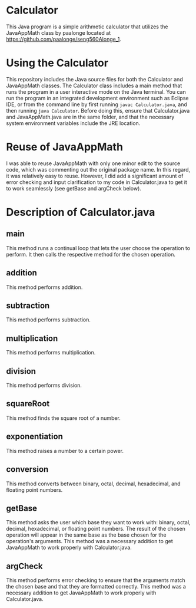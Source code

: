 # Calculator
This Java program is a simple arithmetic calculator that utilizes the JavaAppMath class by paalonge located at https://github.com/paalonge/seng560Alonge_1.

# Using the Calculator
This repository includes the Java source files for both the Calculator and JavaAppMath classes.  The Calculator class includes a main method that runs the program in a user interactive mode on the Java terminal.  You can run the program in an integrated development environment such as Eclipse IDE, or from the command line by first running `javac Calculator.java`, and then running `java Calculator`.  Before doing this, ensure that Calculator.java and JavaAppMath.java are in the same folder, and that the necessary system environment variables include the JRE location.

# Reuse of JavaAppMath
I was able to reuse JavaAppMath with only one minor edit to the source code, which was commenting out the original package name.  In this regard, it was relatively easy to reuse.  However, I did add a significant amount of error checking and input clarification to my code in Calculator.java to get it to work seamlessly (see getBase and argCheck below).

# Description of Calculator.java

##    main 
This method runs a continual loop that lets the user choose the operation to perform.  It then calls the respective method for the chosen operation.
##    addition
This method performs addition.
##    subtraction
This method performs subtraction.
##    multiplication
This method performs multiplication.
##    division
This method performs division.
##    squareRoot
This method finds the square root of a number.
##    exponentiation
This method raises a number to a certain power.
##    conversion
This method converts between binary, octal, decimal, hexadecimal, and floating point numbers.
##    getBase
This method asks the user which base they want to work with: binary, octal, decimal, hexadecimal, or floating point numbers.  The result of the chosen operation will appear in the same base as the base chosen for the operation's arguments.  This method was a necessary addition to get JavaAppMath to work properly with Calculator.java.
##    argCheck
This method performs error checking to ensure that the arguments match the chosen base and that they are formatted correctly.  This method was a necessary addition to get JavaAppMath to work properly with Calculator.java.




